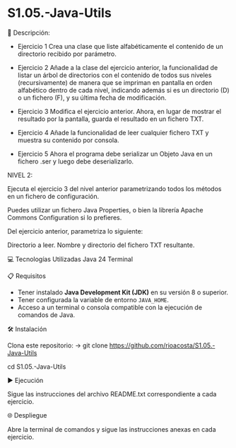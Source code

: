 # S1.05.-Java-Utils

📄 Descripción:
- Ejercicio 1
Crea una clase que liste alfabéticamente el contenido de un directorio recibido por parámetro.

- Ejercicio 2
Añade a la clase del ejercicio anterior, la funcionalidad de listar un árbol de directorios con el contenido de todos sus niveles (recursivamente) de manera que se impriman en pantalla en orden alfabético dentro de cada nivel, indicando además si es un directorio (D) o un fichero (F), y su última fecha de modificación.

- Ejercicio 3
Modifica el ejercicio anterior. Ahora, en lugar de mostrar el resultado por la pantalla, guarda el resultado en un fichero TXT.

- Ejercicio 4
Añade la funcionalidad de leer cualquier fichero TXT y muestra su contenido por consola.

- Ejercicio 5
Ahora el programa debe serializar un Objeto Java en un fichero .ser y luego debe deserializarlo.

NIVEL 2:

Ejecuta el ejercicio 3 del nivel anterior parametrizando todos los métodos en un fichero de configuración.

Puedes utilizar un fichero Java Properties, o bien la librería Apache Commons Configuration si lo prefieres.

Del ejercicio anterior, parametriza lo siguiente:

Directorio a leer.
Nombre y directorio del fichero TXT resultante.


💻 Tecnologías Utilizadas
Java 24
Terminal

📋 Requisitos

- Tener instalado **Java Development Kit (JDK)** en su versión 8 o superior.
- Tener configurada la variable de entorno `JAVA_HOME`.
- Acceso a un terminal o consola compatible con la ejecución de comandos de Java.


🛠️ Instalación

Clona este repositorio: -> git clone https://github.com/rioacosta/S1.05.-Java-Utils

cd S1.05.-Java-Utils

▶️ Ejecución

Sigue las instrucciones del archivo README.txt correspondiente a cada ejercicio.

🌐 Despliegue

Abre la terminal de comandos y sigue las instrucciones anexas en cada ejercicio.
